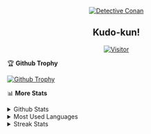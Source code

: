 <p align="center">
<a href="https://samiunnafis.github.io">
  <img alt="Detective Conan" src="https://tenor.com/view/comics-thinking-contemplate-hmm-gif-7761687.gif" /> 
  </a> 
  <h2 align="center">Kudo-kun!</h2>
</p>

<p align="center">
<a href="https://SamiunNafis.github.io">
    <img alt="Visitor" src="https://visitor-badge.glitch.me/badge?page_id=SamiunNafis"/> 
  </a>  
</p>

<p>
  
🏆 **Github Trophy**
  
<a href="https://SamiunNafis.github.io">
<img alt="Github Trophy" src="https://github-profile-trophy.vercel.app/?username=SamiunNafis">
</a>
</p>


<p>

📊 **More Stats**
  
  
<details>
  <summary>Github Stats</summary>
  <br>
  <a href="https://samiunnafis.github.io">
  <img alt="Github Stats" src="https://github-readme-stats.vercel.app/api?username=SamiunNafis&show_icons=true&include_all_commits=true&&count_private=true">
</a>
</details> 

<details>
  <summary>Most Used Languages</summary>
  <br>
  <a href="https://samiunnafis.github.io">
  <img alt="Most Used Languages" src="https://github-readme-stats.vercel.app/api/top-langs/?username=SamiunNafis&layout=compact&include_all_commits=true&&count_private=true&langs_count=20">
</a>
</details> 
  
<details>
  <summary>Streak Stats</summary>
  <br>
  <a href="https://samiunnafis.github.io">
  <img alt="Streak Stats" src="https://github-readme-streak-stats.herokuapp.com/?user=SamiunNafis">
</a>
</details> 
  </p>
